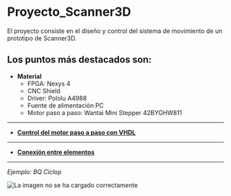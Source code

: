 # Proyecto_Scanner3D

El proyecto consiste en el diseño y control del sistema de movimiento de un prototipo de Scanner3D.

Los puntos más destacados son:
---
- **Material**
    - FPGA: Nexys 4 
    - CNC Shield
    - Driver: Pololu A4988
    - Fuente de alimentación PC 
    - Motor paso a paso: Wantai Mini Stepper 42BYGHW811 
---

- [**Control del motor paso a paso con VHDL**](https://github.com/sanchezco/proyecto_scanner3D/blob/master/control_stepper_motor.md)
---

- [**Conexión entre elementos**](https://github.com/sanchezco/proyecto_scanner3D/blob/master/conexiones_elementos.md)
---

*Ejemplo: BQ Ciclop*

![La imagen no se ha cargado correctamente](https://github.com/sanchezco/proyecto_scanner3D/blob/master/Imgs/unnamed.jpg "Ejemplo de Scanner 3: BQ Ciclops")
